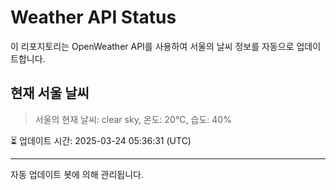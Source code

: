 
# Weather API Status

이 리포지토리는 OpenWeather API를 사용하여 서울의 날씨 정보를 자동으로 업데이트합니다.

## 현재 서울 날씨
> 서울의 현재 날씨: clear sky, 온도: 20°C, 습도: 40%

⏳ 업데이트 시간: 2025-03-24 05:36:31 (UTC)

---
자동 업데이트 봇에 의해 관리됩니다.

